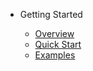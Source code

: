 - Getting Started

  - [Overview](README.md)
  - [Quick Start](quick-start.md)
  - [Examples](examples.md)